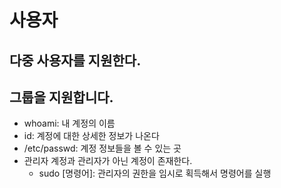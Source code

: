 # 사용자

## 다중 사용자를 지원한다.
## 그룹을 지원합니다.

- whoami: 내 계정의 이름
- id: 계정에 대한 상세한 정보가 나온다
- /etc/passwd: 계정 정보들을 볼 수 있는 곳
- 관리자 계정과 관리자가 아닌 계정이 존재한다.
  - sudo [명령어]: 관리자의 권한을 임시로 획득해서 명령어를 실행